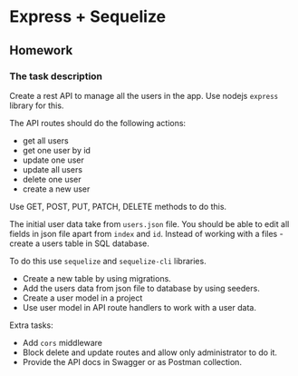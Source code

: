 # Express + Sequelize

## Homework

### The task description

Create a rest API to manage all the users in the app. Use nodejs `express` library for this. 

The API routes should do the following actions:
 - get all users
 - get one user by id
 - update one user
 - update all users
 - delete one user
 - create a new user
 
Use GET, POST, PUT, PATCH, DELETE methods to do this.

The initial user data take from `users.json` file. You should be able to edit all fields in json file apart from `index` and `id`.
Instead of working with a files - create a users table in SQL database.

To do this use `sequelize` and `sequelize-cli` libraries.
- Create a new table by using migrations.
- Add the users data from json file to database by using seeders.
- Create a user model in a project
- Use user model in API route handlers to work with a user data.

Extra tasks:
 - Add `cors` middleware
 - Block delete and update routes and allow only administrator to do it.
 - Provide the API docs in Swagger or as Postman collection.
